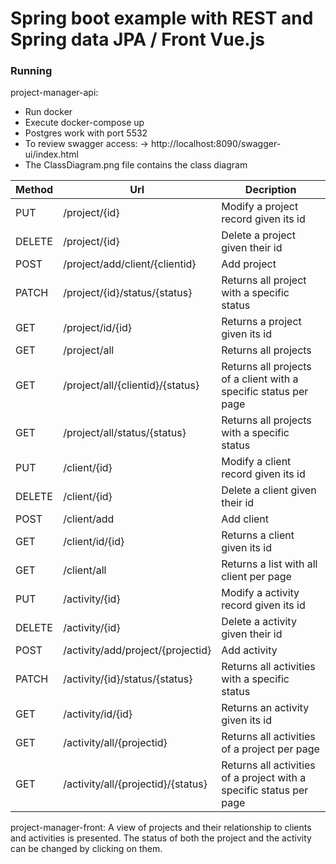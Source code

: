 # Spring boot example with REST and Spring data JPA / Front Vue.js

### Running

project-manager-api:
 -  Run docker
  - Execute docker-compose up
  - Postgres work with port 5532
  - To review swagger access: -> http://localhost:8090/swagger-ui/index.html
  - The ClassDiagram.png file contains the class diagram

| Method | Url | Decription |
| ------ | --- | ---------- |
| PUT    |/project/{id} | Modify a project record given its id |
| DELETE |/project/{id} | Delete a project given their id |
| POST   |/project/add/client/{clientid} | Add project
| PATCH  |/project/{id}/status/{status} | Returns all project with a specific status |
| GET    |/project/id/{id} | Returns a project given its id |
| GET    |/project/all | Returns all projects |
| GET    |/project/all/{clientid}/{status} | Returns all projects of a client with a specific status per page |
| GET    |/project/all/status/{status} | Returns all projects with a specific status |
| PUT    |/client/{id} | Modify a client record given its id |
| DELETE |/client/{id} | Delete a client given their id |
| POST   |/client/add | Add client |
| GET    |/client/id/{id} | Returns a client given its id |
| GET    |/client/all | Returns a list with all client per page  |
| PUT    |/activity/{id} | Modify a activity record given its id |
| DELETE |/activity/{id} | Delete a activity given their id |
| POST   |/activity/add/project/{projectid} | Add activity |
| PATCH  |/activity/{id}/status/{status} | Returns all activities with a specific status |
| GET    |/activity/id/{id} | Returns an activity given its id |
| GET    |/activity/all/{projectid} | Returns all activities of a project per page |
| GET    |/activity/all/{projectid}/{status} | Returns all activities of a project with a specific status per page |

project-manager-front:
  A view of projects and their relationship to clients and activities is presented. The status of both the project and the activity can be changed by clicking on them.
